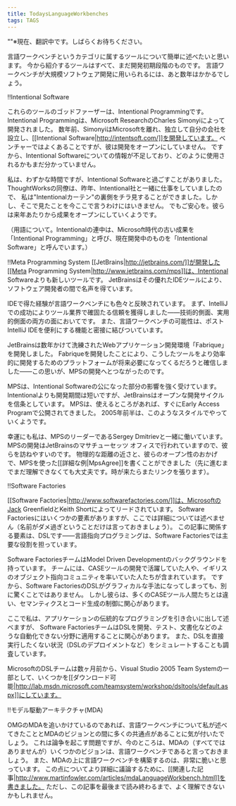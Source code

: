 ```yaml
---
title: TodaysLanguageWorkbenches
tags: TAGS
---
```


""※現在、翻訳中です。しばらくお待ちください。

言語ワークベンチというカテゴリに属するツールについて簡単に述べたいと思います。
今から紹介するツールはすべて、まだ開発初期段階のものです。
言語ワークベンチが大規模ソフトウェア開発に用いられるには、あと数年はかかるでしょう。


!!Intentional Software

これらのツールのゴッドファーザーは、Intentional Programmingです。
Intentional Programmingは、Microsoft ResearchのCharles Simonyiによって開発されました。
数年前、SimonyiはMicrosoftを離れ、独立して自分の会社を設立し、[[Intentional Software|http://intentsoft.com/]]を開発しています。
ベンチャーではよくあることですが、彼は開発をオープンにしていません。
ですから、Intentional Softwareについての情報が不足しており、どのように使用されるかもまだ分かっていません。

私は、わずかな時間ですが、Intentional Softwareと過ごすことがありました。
ThoughtWorksの同僚は、昨年、Intentional社と一緒に仕事をしていましたので、
私は"Intentionalカーテン"の裏側をチラ見することができました。しかし、そこで見たことを今ここで言うわけにはいきません。
でもご安心を。彼らは来年あたりから成果をオープンにしていくようです。

（用語について。Intentionalの連中は、Microsoft時代の古い成果を「Intentional Programming」と呼び、現在開発中のものを「Intentional Software」と呼んでいます。）

!!Meta Programming System
[[JetBrains|http://jetbrains.com/]]が開発した[[Meta Programming System|http://www.jetbrains.com/mps]]は、Intentional Softwareよりも新しいツールです。
JetBrainsはその優れたIDEツールにより、ソフトウェア開発者の間で名声を得ています。

IDEで得た経験が言語ワークベンチにも色々と反映されています。
まず、IntelliJでの成功によりツール業界で確固たる信頼を獲得しました——技術的側面、実用的側面の両方の面においてです。
また、言語ワークベンチの可能性は、ポストIntelliJ IDEを便利にする機能と密接に結びついています。

JetBrainsは数年かけて洗練されたWebアプリケーション開発環境「Fabrique」を開発しました。
Fabriqueを開発したことにより、こうしたツールをより効率的に開発するためのプラットフォームが将来必要になってくるだろうと確信しました——この思いが、MPSの開発へとつながったのです。

MPSは、Intentional Softwareの公になった部分の影響を強く受けています。
Intentionalよりも開発期間は短いですが、JetBrainsはオープンな開発サイクルを信条としています。
MPSは、使えるところがあれば、すぐにEarly Access Programで公開されてきました。
2005年前半は、このようなスタイルでやっていくようです。

幸運にも私は、MPSのリーダーであるSergey Dmitrievと一緒に働いています。
MPSの開発はJetBrainsのマサチューセッツ オフィスで行われていますので、彼らを訪ねやすいのです。
物理的な距離の近さと、彼らのオープン性のおかげで、MPSを使った[[詳細な例|MpsAgree]]を書くことができました（先に進むまでまだ理解できなくても大丈夫です。時が来たらまたリンクを張ります）。

!!Software Factories

[[Software Factories|http://www.softwarefactories.com/]]は、MicrosoftのJack GreenfieldとKeith Shortによってリードされています。
Software Factoriesにはいくつかの要素がありますが、ここでは詳細については述べません（名前がダメ過ぎということだけは言っておきましょう）。 
この記事に関係する要素は、DSLです——言語指向プログラミングは、Software Factoriesでは主要な役割を担っています。

Software FactoriesチームはModel Driven Developmentのバックグラウンドを持っています。
チームには、CASEツールの開発で活躍していた人や、イギリスのオブジェクト指向コミュニティを率いていた人たちが含まれています。
ですから、Software FactoriesのDSLがグラフィカルな手法になってしまっても、別に驚くことではありません。
しかし彼らは、多くのCASEツール人間たちとは違い、セマンティクスとコード生成の制御に関心があります。

ここで私は、アプリケーションの伝統的なプログラミングを引き合いに出して述べますが、
Software FactoriesチームはDSLを開発、テスト、文書化などのような自動化できない分野に適用することに関心があります。
また、DSLを直接実行したくない状況（DSLのデプロイメントなど）をシミュレートすることも調査しています。

MicrosoftのDSLチームは数ヶ月前から、Visual Studio 2005 Team Systemの一部として、いくつかを[[ダウンロード可能|http://lab.msdn.microsoft.com/teamsystem/workshop/dsltools/default.aspx]]にしています。

!!モデル駆動アーキテクチャ(MDA)

OMGのMDAを追いかけているのであれば、言語ワークベンチについて私が述べてきたこととMDAのビジョンとの間に多くの共通点があることに気が付いたでしょう。
これは論争を起こす問題ですが、今のところは、MDAの（すべてではありませんが）いくつかのビジョンは、言語ワークベンチであると言っておきましょう。
また、MDAの上に言語ワークベンチを構築するのは、非常に脆いと思っています。
この点についてより詳細に議論するために、[[関連した記事|http://www.martinfowler.com/articles/mdaLanguageWorkbench.html]]を書きました。
ただし、この記事を最後まで読み終わるまで、よく理解できないかもしれません。
